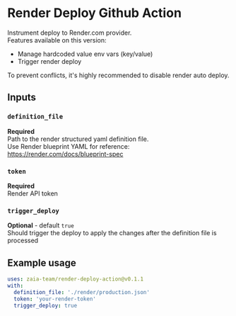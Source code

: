 # Render Deploy Github Action

Instrument deploy to Render.com provider.\
Features available on this version:
- Manage hardcoded value env vars (key/value)
- Trigger render deploy

To prevent conflicts, it's highly recommended to disable render auto deploy.

## Inputs
### `definition_file`
**Required**\
Path to the render structured yaml definition file.\
Use Render blueprint YAML for reference: https://render.com/docs/blueprint-spec

### `token`
**Required**\
Render API token

### `trigger_deploy`
**Optional** - default `true`\
Should trigger the deploy to apply the changes after the definition file is processed

## Example usage

```yaml
uses: zaia-team/render-deploy-action@v0.1.1
with:
  definition_file: './render/production.json'
  token: 'your-render-token'
  trigger_deploy: true
```